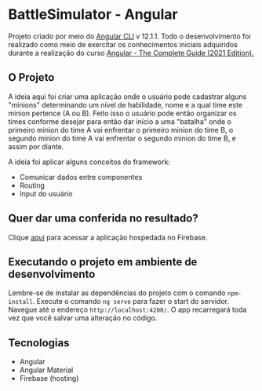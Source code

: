 # BattleSimulator - Angular

Projeto criado por meio do [Angular CLI](https://github.com/angular/angular-cli) v 12.1.1.
Todo o desenvolvimento foi realizado como meio de exercitar os conhecimentos iniciais adquiridos durante a realização do curso [Angular - The Complete Guide (2021 Edition).](https://www.udemy.com/course/the-complete-guide-to-angular-2/)

## O Projeto

A ideia aqui foi criar uma aplicação onde o usuário pode cadastrar alguns "minions" determinando um nível de habilidade, nome e a qual time este minion pertence (A ou B). Feito isso o usuário pode então organizar os times conforme desejar para então dar início a uma "batalha" onde o primeiro minion do time A vai enfrentar o primeiro minion do time B, o segundo minion do time A vai enfrentar o segundo minion do time B, e assim por diante.

A ideia foi aplicar alguns conceitos do framework:

* Comunicar dados entre componentes
* Routing
* Input do usuário

## Quer dar uma conferida no resultado?

Clique [aqui](https://battle-simulator-386ae.web.app/) para acessar a aplicação hospedada no Firebase.

## Executando o projeto em ambiente de desenvolvimento

Lembre-se de instalar as dependências do projeto com o comando `npm-install`.
Execute o comando `ng serve` para fazer o start do servidor. Navegue até o endereço `http://localhost:4200/`. O app recarregará toda vez que você salvar uma alteração no código.

## Tecnologias

* Angular
* Angular Material
* Firebase (hosting)
